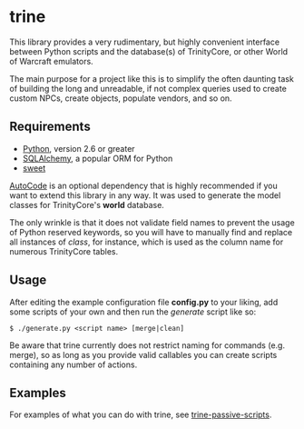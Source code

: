 trine
=====

This library provides a very rudimentary, but highly convenient interface 
between Python scripts and the database(s) of TrinityCore, or other World of
Warcraft emulators. 

The main purpose for a project like this is to simplify the often daunting task
of building the long and unreadable, if not complex queries used to create 
custom NPCs, create objects, populate vendors, and so on.

Requirements
------------

* [Python](http://python.org), version 2.6 or greater
* [SQLAlchemy](http://sqlalchemy.org), a popular ORM for Python
* [sweet](http://github.com/darvid/sweet)

[AutoCode](http://code.google.com/p/sqlautocode/) is an optional dependency that
is highly recommended if you want to extend this library in any way. It was used
to generate the model classes for TrinityCore's **world** database. 

The only wrinkle is that it does not validate field names to prevent the usage 
of Python reserved keywords, so you will have to manually find and replace all 
instances of *class*, for instance, which is used as the column name for 
numerous TrinityCore tables.

Usage
-----

After editing the example configuration file **config.py** to your liking,
add some scripts of your own and then run the *generate* script like so:

    $ ./generate.py <script name> [merge|clean]

Be aware that trine currently does not restrict naming for commands (e.g. merge),
so as long as you provide valid callables you can create scripts containing any
number of actions.

Examples
--------

For examples of what you can do with trine, see [trine-passive-scripts][tps].

[tps]: http://github.com/darvid/trine-passive-scripts/